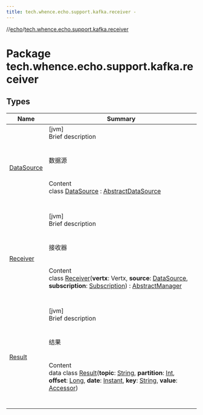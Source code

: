 ```yaml
---
title: tech.whence.echo.support.kafka.receiver -
---
```

//[echo](../index.md)/[tech.whence.echo.support.kafka.receiver](index.md)



# Package tech.whence.echo.support.kafka.receiver  


## Types  
  
|  Name|  Summary| 
|---|---|
| [DataSource](-data-source/index.md)| [jvm]  <br>Brief description  <br><br><br>数据源<br><br>  <br>Content  <br>class [DataSource](-data-source/index.md) : [AbstractDataSource](../tech.whence.echo.support.kafka/-abstract-data-source/index.md)  <br><br><br>
| [Receiver](-receiver/index.md)| [jvm]  <br>Brief description  <br><br><br>接收器<br><br>  <br>Content  <br>class [Receiver](-receiver/index.md)(**vertx**: Vertx, **source**: [DataSource](-data-source/index.md), **subscription**: [Subscription](../tech.whence.echo.job.stream.subscription/-subscription/index.md)) : [AbstractManager](../tech.whence.echo.job.manager/-abstract-manager/index.md)  <br><br><br>
| [Result](-result/index.md)| [jvm]  <br>Brief description  <br><br><br>结果<br><br>  <br>Content  <br>data class [Result](-result/index.md)(**topic**: [String](https://kotlinlang.org/api/latest/jvm/stdlib/kotlin/-string/index.html), **partition**: [Int](https://kotlinlang.org/api/latest/jvm/stdlib/kotlin/-int/index.html), **offset**: [Long](https://kotlinlang.org/api/latest/jvm/stdlib/kotlin/-long/index.html), **date**: [Instant](https://docs.oracle.com/javase/8/docs/api/java/time/Instant.html), **key**: [String](https://kotlinlang.org/api/latest/jvm/stdlib/kotlin/-string/index.html), **value**: [Accessor](../tech.whence.echo.container.accessor/-accessor/index.md))  <br><br><br>


